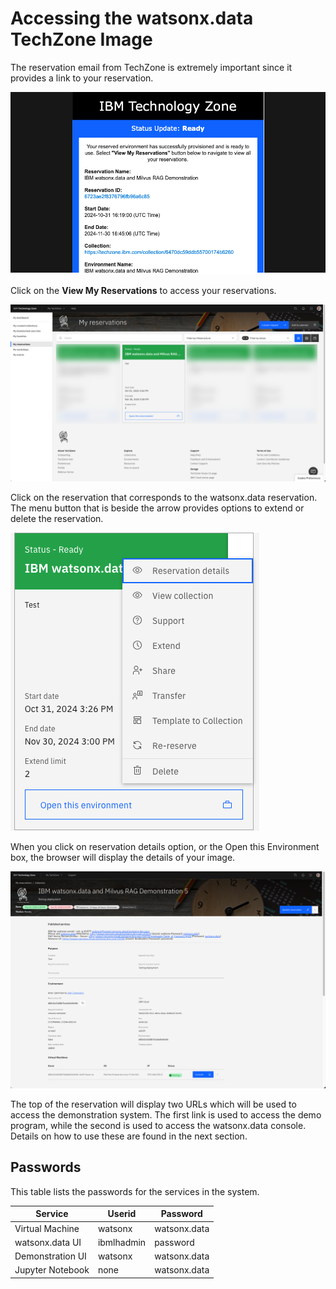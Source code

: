 # Accessing the watsonx.data TechZone Image

The reservation email from TechZone is extremely important since it provides a link to your reservation. 

![Browser](wxd-images/techzone-ready.png)

Click on the **View My Reservations** to access your reservations.

![Browser](wxd-images/techzone-reservations.png)

Click on the reservation that corresponds to the watsonx.data reservation. The menu button that is beside the arrow provides options to extend or delete the reservation.

![Browser](wxd-images/techzone-extend.png)

When you click on reservation details option, or the Open this Environment box, the browser will display the details of your image.

![Browser](wxd-images/techzone-my-details.png)

The top of the reservation will display two URLs which will be used to access the demonstration system. The first link is used to access the demo program, while the second is used to access the watsonx.data console. Details on how to use these are found in the next section.

## Passwords

This table lists the passwords for the services in the system.

|Service|Userid|Password
|-------|------|--------|
|Virtual Machine|watsonx|watsonx.data
|watsonx.data UI|ibmlhadmin|password
|Demonstration UI|watsonx|watsonx.data
|Jupyter Notebook|none|watsonx.data